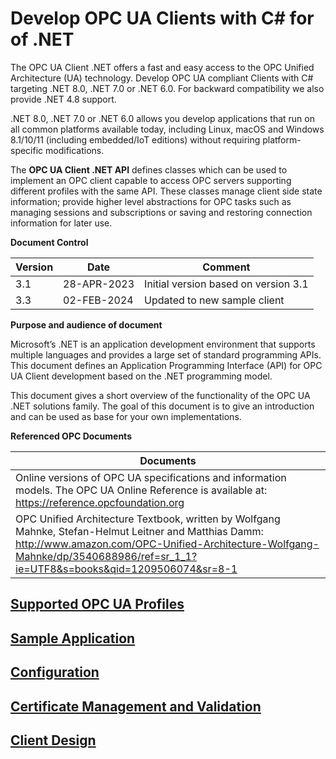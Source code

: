 # Develop OPC UA Clients with C\# for of .NET

The OPC UA Client .NET offers a fast and easy access to the OPC Unified Architecture (UA) technology. Develop OPC UA compliant Clients with C# targeting .NET 8.0, .NET 7.0 or .NET 6.0. For backward compatibility we also provide .NET 4.8 support.

.NET 8.0, .NET 7.0 or .NET 6.0 allows you develop applications that run on all common platforms available today, including Linux, macOS and Windows 8.1/10/11 (including embedded/IoT editions) without requiring platform-specific modifications.

The **OPC UA Client .NET API** defines classes which can be used to implement an OPC client capable to access OPC servers supporting different profiles with the same API. These classes manage client side state information; provide higher level abstractions for OPC tasks such as managing sessions and subscriptions or saving and restoring connection information for later use.

**Document Control**

| **Version** | **Date**    | **Comment**                          |
|-------------|-------------|--------------------------------------|
| 3.1         | 28-APR-2023 | Initial version based on version 3.1 |
| 3.3         | 02-FEB-2024 | Updated to new sample client         |

**Purpose and audience of document**

Microsoft’s .NET is an application development environment that supports multiple languages and provides a large set of standard programming APIs. This document defines an Application Programming Interface (API) for OPC UA Client development based on the .NET programming model.

This document gives a short overview of the functionality of the OPC UA .NET solutions family. The goal of this document is to give an introduction and can be used as base for your own implementations.

**Referenced OPC Documents**

| **Documents**                                                                                                                                                                                                                             |
|-------------------------------------------------------------------------------------------------------------------------------------------------------------------------------------------------------------------------------------------|
| Online versions of OPC UA specifications and information models. The OPC UA Online Reference is available at:  <https://reference.opcfoundation.org>                                                                                      |
| OPC Unified Architecture Textbook, written by Wolfgang Mahnke, Stefan-Helmut Leitner and Matthias Damm:  <http://www.amazon.com/OPC-Unified-Architecture-Wolfgang-Mahnke/dp/3540688986/ref=sr_1_1?ie=UTF8&s=books&qid=1209506074&sr=8-1>  |


## [Supported OPC UA Profiles](./UaClient/SupportedProfiles.md)

## [Sample Application](./UaClient/SampleApplication.md)

## [Configuration](./UaClient/Configuration.md)

## [Certificate Management and Validation](./UaClient/CertificateManagement.md)

## [Client Design](./UaClient/ClientDesign.md)